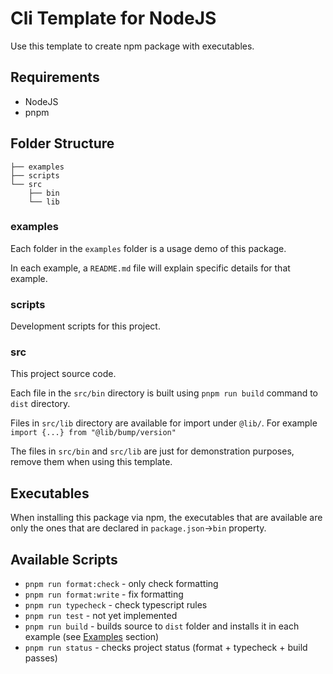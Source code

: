 # Cli Template for NodeJS

Use this template to create npm package with executables.

## Requirements

- NodeJS
- pnpm

## Folder Structure

```
├── examples
├── scripts
└── src
    ├── bin
    └── lib
```

### examples

Each folder in the `examples` folder is a usage demo of this package.

In each example, a `README.md` file will explain specific details for that example.

### scripts

Development scripts for this project.

### src

This project source code.

Each file in the `src/bin` directory is built using `pnpm run build` command to `dist` directory.

Files in `src/lib` directory are available for import under `@lib/`. For example `import {...} from "@lib/bump/version"`

The files in `src/bin` and `src/lib` are just for demonstration purposes, remove them when using this template.

## Executables

When installing this package via npm, the executables that are available are only the ones that are declared in `package.json`→`bin` property.

## Available Scripts

- `pnpm run format:check` - only check formatting
- `pnpm run format:write` - fix formatting
- `pnpm run typecheck` - check typescript rules
- `pnpm run test` - not yet implemented
- `pnpm run build` - builds source to `dist` folder and installs it in each example (see [Examples](#examples) section)
- `pnpm run status` - checks project status (format + typecheck + build passes)
